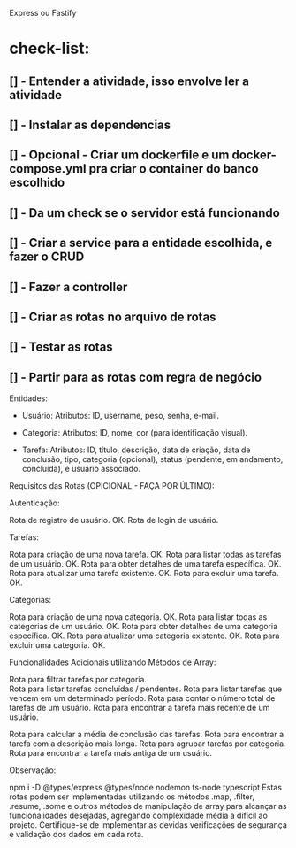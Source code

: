 Express ou Fastify

# check-list:
## [] - Entender a atividade, isso envolve ler a atividade
## [] - Instalar as dependencias
## [] - Opcional - Criar um dockerfile e um docker-compose.yml pra criar o container do banco escolhido
## [] - Da um check se o servidor está funcionando
## [] - Criar a service para a entidade escolhida, e fazer o CRUD
## [] - Fazer a controller
## [] - Criar as rotas no arquivo de rotas
## [] - Testar as rotas
## [] - Partir para as rotas com regra de negócio

	
Entidades:

- Usuário:
	Atributos: ID, username, peso, senha, e-mail.
	
- Categoria:
	Atributos: ID, nome, cor (para identificação visual).

- Tarefa:
	Atributos: ID, título, descrição, data de criação, data de conclusão, tipo, categoria (opcional), status (pendente, em andamento, concluída), e usuário associado.



Requisitos das Rotas (OPICIONAL - FAÇA POR ÚLTIMO):

Autenticação:

Rota de registro de usuário. OK.
Rota de login de usuário.

Tarefas:

Rota para criação de uma nova tarefa. OK.
Rota para listar todas as tarefas de um usuário. OK.
Rota para obter detalhes de uma tarefa específica. OK.
Rota para atualizar uma tarefa existente. OK.
Rota para excluir uma tarefa. OK.

Categorias:

Rota para criação de uma nova categoria. OK.
Rota para listar todas as categorias de um usuário. OK.
Rota para obter detalhes de uma categoria específica. OK.
Rota para atualizar uma categoria existente. OK.
Rota para excluir uma categoria. OK.

Funcionalidades Adicionais utilizando Métodos de Array:

Rota para filtrar tarefas por categoria.	
Rota para listar tarefas concluídas / pendentes.
Rota para listar tarefas que vencem em um determinado período.
Rota para contar o número total de tarefas de um usuário.
Rota para encontrar a tarefa mais recente de um usuário.

Rota para calcular a média de conclusão das tarefas.
Rota para encontrar a tarefa com a descrição mais longa.
Rota para agrupar tarefas por categoria.
Rota para encontrar a tarefa mais antiga de um usuário.

Observação:



npm i -D  @types/express @types/node nodemon ts-node typescript
Estas rotas podem ser implementadas utilizando os métodos .map, .filter, .resume, .some e outros métodos de manipulação de array para alcançar as funcionalidades desejadas, agregando complexidade média a difícil ao projeto. Certifique-se de implementar as devidas verificações de segurança e validação dos dados em cada rota.
